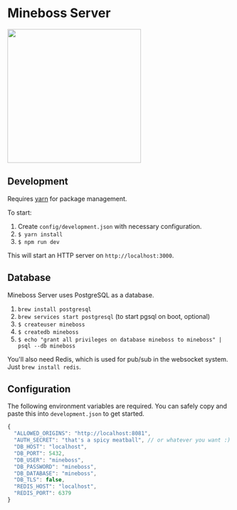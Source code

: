 # Mineboss Server

<img src="http://i.imgur.com/U6zG4Bs.png" width="300" />

## Development

Requires [yarn](https://yarnpkg.com) for package management.

To start:
1. Create `config/development.json` with necessary configuration.
2. `$ yarn install`
3. `$ npm run dev`

This will start an HTTP server on `http://localhost:3000`.

## Database

Mineboss Server uses PostgreSQL as a database.

1. `brew install postgresql`
2. `brew services start postgresql` (to start pgsql on boot, optional)
3. `$ createuser mineboss`
4. `$ createdb mineboss`
5. `$ echo "grant all privileges on database mineboss to mineboss" | psql --db mineboss`

You'll also need Redis, which is used for pub/sub in the websocket system. Just `brew install redis`.

## Configuration

The following environment variables are required. You can safely copy and paste this into
`development.json` to get started.

```js
{
  "ALLOWED_ORIGINS": "http://localhost:8081",
  "AUTH_SECRET": "that's a spicy meatball", // or whatever you want :)
  "DB_HOST": "localhost",
  "DB_PORT": 5432,
  "DB_USER": "mineboss",
  "DB_PASSWORD": "mineboss",
  "DB_DATABASE": "mineboss",
  "DB_TLS": false,
  "REDIS_HOST": "localhost",
  "REDIS_PORT": 6379
}
```
